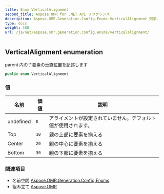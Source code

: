 ```yaml
---
title: Enum VerticalAlignment
second_title: Aspose.OMR for .NET API リファレンス
description: Aspose.OMR.Generation.Config.Enums.VerticalAlignment 列挙. parent 内の子要素の垂直位置を記述します
type: docs
weight: 580
url: /ja/net/aspose.omr.generation.config.enums/verticalalignment/
---
```

## VerticalAlignment enumeration

parent 内の子要素の垂直位置を記述します

```csharp
public enum VerticalAlignment
```

### 値

| 名前 | 価値 | 説明 |
| --- | --- | --- |
| undefined | `0` | アライメントが設定されていません。デフォルト値が使用されます。 |
| Top | `10` | 親の上部に要素を揃える |
| Center | `20` | 親の中心に要素を揃える |
| Bottom | `30` | 親の下部に要素を揃える |

### 関連項目

* 名前空間 [Aspose.OMR.Generation.Config.Enums](../../aspose.omr.generation.config.enums/)
* 組み立て [Aspose.OMR](../../)


